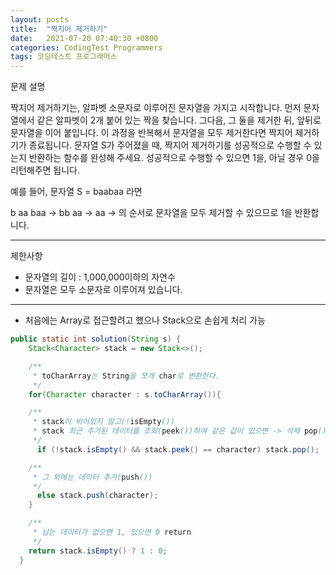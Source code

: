 ```yaml
---
layout: posts
title:  "짝지어 제거하기"
date:   2021-07-20 07:40:30 +0800
categories: CodingTest Programmers
tags: 코딩테스트 프로그래머스
---
```

문제 설명

짝지어 제거하기는, 알파벳 소문자로 이루어진 문자열을 가지고 시작합니다. 먼저 문자열에서 같은 알파벳이 2개 붙어 있는 짝을 찾습니다. 그다음, 그 둘을 제거한 뒤, 앞뒤로 문자열을 이어 붙입니다. 이 과정을 반복해서 문자열을 모두 제거한다면 짝지어 제거하기가 종료됩니다. 문자열 S가 주어졌을 때, 짝지어 제거하기를 성공적으로 수행할 수 있는지 반환하는 함수를 완성해 주세요. 성공적으로 수행할 수 있으면 1을, 아닐 경우 0을 리턴해주면 됩니다.

예를 들어, 문자열 S = baabaa 라면

b aa baa → bb aa → aa → 의 순서로 문자열을 모두 제거할 수 있으므로 1을 반환합니다.

---
제한사항
- 문자열의 길이 : 1,000,000이하의 자연수
- 문자열은 모두 소문자로 이루어져 있습니다.

---
- 처음에는 Array로 접근할려고 했으나 Stack으로 손쉽게 처리 가능


```java
public static int solution(String s) {
    Stack<Character> stack = new Stack<>();

    /**
     * toCharArray는 String을 쪼개 char로 변환한다.
     */
    for(Character character : s.toCharArray()){

    /**
     * stack이 비어있지 않고(!isEmpty())
     * stack 최근 추가된 데이터를 조회(peek())하여 같은 값이 있으면 -> 삭제 pop()
     */
      if (!stack.isEmpty() && stack.peek() == character) stack.pop();

    /**
     * 그 외에는 데이터 추가(push())
     */
      else stack.push(character);
    }

    /**
     * 남는 데이터가 없으면 1, 있으면 0 return
     */
    return stack.isEmpty() ? 1 : 0;
  }
```